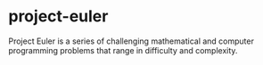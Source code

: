 # project-euler
Project Euler is a series of challenging mathematical and computer programming problems that range in difficulty and complexity.
